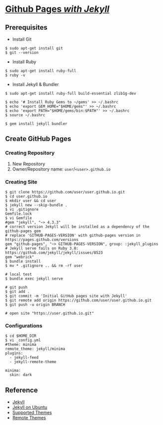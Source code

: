 # [Github Pages *with Jekyll*](https://docs.github.com/en/pages/setting-up-a-github-pages-site-with-jekyll/creating-a-github-pages-site-with-jekyll)

## Prerequisites
- Install Git
```shell
$ sudo apt-get install git
$ git --version
```
- Install Ruby
```shell
$ sudo apt-get install ruby-full
$ ruby -v
```
- Install Jekyll & Bundler
```shell
$ sudo apt-get install ruby-full build-essential zlib1g-dev

$ echo '# Install Ruby Gems to ~/gems' >> ~/.bashrc
$ echo 'export GEM_HOME="$HOME/gems"' >> ~/.bashrc
$ echo 'export PATH="$HOME/gems/bin:$PATH"' >> ~/.bashrc
$ source ~/.bashrc

$ gem install jekyll bundler
```

## Create GitHub Pages
### Creating Repository
1) New Repository
2) Owner/Repository name: `user`/`<user>.github.io`

### Creating Site
```shell
$ git clone https://github.com/user/user.github.io.git
$ cd user.github.io
$ mkdir user && cd user
$ jekyll new --skip-bundle .
$ vi .gitignore
Gemfile.lock
$ vi Gemfile
#gem "jekyll", "~> 4.3.3"
# correct version Jekyll will be installed as a dependency of the github-pages gem
# replace 'GITHUB-PAGES-VERSION' with github-pages version in https://pages.github.com/versions
gem "github-pages", "~> GITHUB-PAGES-VERSION", group: :jekyll_plugins
# Jekyll serve fails on Ruby 3.0: https://github.com/jekyll/jekyll/issues/8523
gem "webrick"
$ bundle install
$ mv * .gitignore .. && rm -rf user

# local test
$ bundle exec jekyll serve

# git push
$ git add .
$ git commit -m 'Initial GitHub pages site with Jekyll'
$ git remote add origin https://github.com/user/user.github.io.git
$ git push -u origin BRANCH

# open site "https://user.github.io.git"
```
### Configurations
```shell
$ cd $HOME_DIR
$ vi _config.yml
#theme: minima
remote_theme: jekyll/minima
plugins:
  - jekyll-feed
  - jekyll-remote-theme

minima:
  skin: dark
```

## Reference
- [Jekyll](https://jekyllrb.com)
- [Jekyll on Ubuntu](https://jekyllrb.com/docs/installation/ubuntu)
- [Supported Themes](https://pages.github.com/themes)
- [Remote Themes](http://jekyllthemes.org)